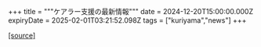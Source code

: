+++
title = """ケアラー支援の最新情報"""
date = 2024-12-20T15:00:00.000Z
expiryDate = 2025-02-01T03:21:52.098Z
tags = ["kuriyama","news"]
+++


[[source]](https://www.town.kuriyama.hokkaido.jp/site/keara-sien/15220.html)

